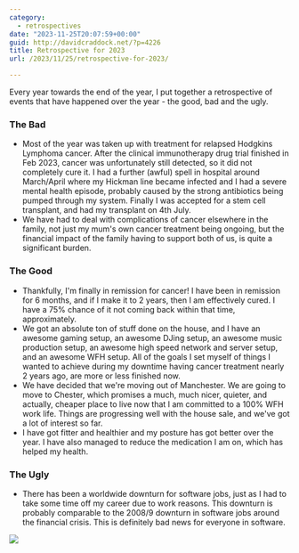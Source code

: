 ```yaml
---
category:
  - retrospectives
date: "2023-11-25T20:07:59+00:00"
guid: http://davidcraddock.net/?p=4226
title: Retrospective for 2023
url: /2023/11/25/retrospective-for-2023/

---
```

Every year towards the end of the year, I put together a retrospective of events that have happened over the year - the good, bad and the ugly.

### The Bad

- Most of the year was taken up with treatment for relapsed Hodgkins Lymphoma cancer. After the clinical immunotherapy drug trial finished in Feb 2023, cancer was unfortunately still detected, so it did not completely cure it. I had a further (awful) spell in hospital around March/April where my Hickman line became infected and I had a severe mental health episode, probably caused by the strong antibiotics being pumped through my system. Finally I was accepted for a stem cell transplant, and had my transplant on 4th July.
- We have had to deal with complications of cancer elsewhere in the family, not just my mum's own cancer treatment being ongoing, but the financial impact of the family having to support both of us, is quite a significant burden.

### The Good

- Thankfully, I'm finally in remission for cancer! I have been in remission for 6 months, and if I make it to 2 years, then I am effectively cured. I have a 75% chance of it not coming back within that time, approximately.
- We got an absolute ton of stuff done on the house, and I have an awesome gaming setup, an awesome DJing setup, an awesome music production setup, an awesome high speed network and server setup, and an awesome WFH setup. All of the goals I set myself of things I wanted to achieve during my downtime having cancer treatment nearly 2 years ago, are more or less finished now.
- We have decided that we're moving out of Manchester. We are going to move to Chester, which promises a much, much nicer, quieter, and actually, cheaper place to live now that I am committed to a 100% WFH work life. Things are progressing well with the house sale, and we've got a lot of interest so far.
- I have got fitter and healthier and my posture has got better over the year. I have also managed to reduce the medication I am on, which has helped my health.

### The Ugly

- There has been a worldwide downturn for software jobs, just as I had to take some time off my career due to work reasons. This downturn is probably comparable to the 2008/9 downturn in software jobs around the financial crisis. This is definitely bad news for everyone in software.

[![](/wp-content/uploads/2023/11/e.jpg)](/wp-content/uploads/2023/11/e.jpg)
